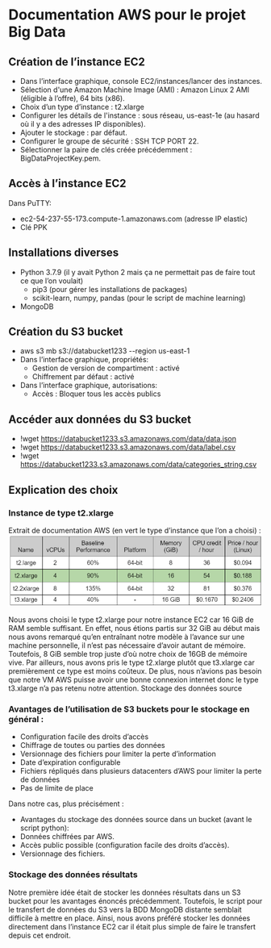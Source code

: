 # Documentation AWS pour le projet Big Data

## Création de l’instance EC2
* Dans l’interface graphique, console EC2/instances/lancer des instances.
* Sélection d'une Amazon Machine Image (AMI) : Amazon Linux 2 AMI (éligible à l’offre), 64 bits (x86).
* Choix d’un type d’instance : t2.xlarge
* Configurer les détails de l'instance : sous réseau, us-east-1e (au hasard où il y a des adresses IP disponibles).
* Ajouter le stockage : par défaut.
* Configurer le groupe de sécurité : SSH TCP PORT 22.
* Sélectionner la paire de clés créée précédemment : BigDataProjectKey.pem.

## Accès à l’instance EC2
Dans PuTTY: 
* ec2-54-237-55-173.compute-1.amazonaws.com (adresse IP elastic)
* Clé PPK

## Installations diverses
* Python 3.7.9 (il y avait Python 2 mais ça ne permettait pas de faire tout ce que l’on voulait)
  * pip3 (pour gérer les installations de packages)
  * scikit-learn, numpy, pandas (pour le script de machine learning)
* MongoDB

## Création du S3 bucket
* aws s3 mb s3://databucket1233 --region us-east-1
* Dans l’interface graphique, propriétés:
  * Gestion de version de compartiment : activé
  * Chiffrement par défaut : activé
* Dans l’interface graphique, autorisations:
  * Accès : Bloquer tous les accès publics

## Accéder aux données du S3 bucket
* !wget https://databucket1233.s3.amazonaws.com/data/data.json
* !wget https://databucket1233.s3.amazonaws.com/data/label.csv
* !wget https://databucket1233.s3.amazonaws.com/data/categories_string.csv

## Explication des choix
### Instance de type t2.xlarge
Extrait de documentation AWS (en vert le type d’instance que l’on a choisi) :
![image](capture1.png)

Nous avons choisi le type t2.xlarge pour notre instance EC2 car 16 GiB de RAM semble suffisant. En effet, nous étions partis sur 32 GiB au début mais nous avons remarqué qu’en entraînant notre modèle à l’avance sur une machine personnelle, il n’est pas nécessaire d’avoir autant de mémoire. Toutefois, 8 GiB semble trop juste d’où notre choix de 16GB de mémoire vive.
Par ailleurs, nous avons pris le type t2.xlarge plutôt que t3.xlarge car premièrement ce type est moins coûteux. De plus, nous n’avions pas besoin que notre VM AWS puisse avoir une bonne connexion internet donc le type t3.xlarge n’a pas retenu notre attention.
Stockage des données source

### Avantages de l’utilisation de S3 buckets pour le stockage en général :
* Configuration facile des droits d’accès
* Chiffrage de toutes ou parties des données
* Versionnage des fichiers pour limiter la perte d’information
* Date d’expiration configurable
* Fichiers répliqués dans plusieurs datacenters d’AWS pour limiter la perte de données
* Pas de limite de place

Dans notre cas, plus précisément :  
* Avantages du stockage des données source dans un bucket (avant le script python):
* Données chiffrées par AWS.
* Accès public possible (configuration facile des droits d’accès).
* Versionnage des fichiers.

### Stockage des données résultats 

Notre première idée était de stocker les données résultats dans un S3 bucket pour les avantages énoncés précédemment. Toutefois, le script pour le transfert de données du S3 vers la BDD MongoDB distante semblait difficile à mettre en place. Ainsi, nous avons préféré stocker les données directement dans l’instance EC2 car il était plus simple de faire le transfert depuis cet endroit.

